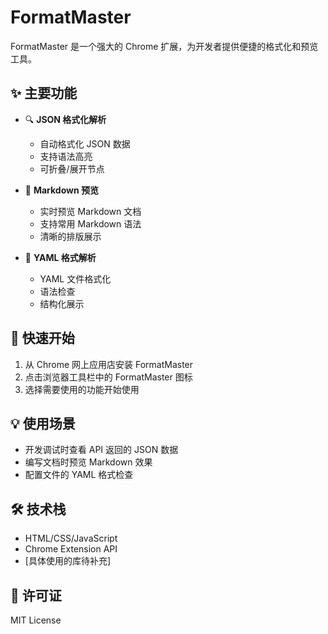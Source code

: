 # FormatMaster

FormatMaster 是一个强大的 Chrome 扩展，为开发者提供便捷的格式化和预览工具。

## ✨ 主要功能

- 🔍 **JSON 格式化解析**
  - 自动格式化 JSON 数据
  - 支持语法高亮
  - 可折叠/展开节点

- 📝 **Markdown 预览**
  - 实时预览 Markdown 文档
  - 支持常用 Markdown 语法
  - 清晰的排版展示

- 🔧 **YAML 格式解析**
  - YAML 文件格式化
  - 语法检查
  - 结构化展示

## 🚀 快速开始

1. 从 Chrome 网上应用店安装 FormatMaster
2. 点击浏览器工具栏中的 FormatMaster 图标
3. 选择需要使用的功能开始使用

## 💡 使用场景

- 开发调试时查看 API 返回的 JSON 数据
- 编写文档时预览 Markdown 效果
- 配置文件的 YAML 格式检查

## 🛠️ 技术栈

- HTML/CSS/JavaScript
- Chrome Extension API
- [具体使用的库待补充]

## 📝 许可证

MIT License
